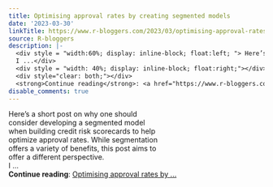 ```yaml
---
title: Optimising approval rates by creating segmented models
date: '2023-03-30'
linkTitle: https://www.r-bloggers.com/2023/03/optimising-approval-rates-by-creating-segmented-models/
source: R-bloggers
description: |-
  <div style = "width:60%; display: inline-block; float:left; "> Here’s a short post on why one should consider developing a segmented model when building credit risk scorecards to help optimize approval rates. While segmentation offers a variety of benefits, this post aims to offer a different perspective.<br />
  I ...</div>
  <div style = "width: 40%; display: inline-block; float:right;"></div>
  <div style="clear: both;"></div>
  <strong>Continue reading</strong>: <a href="https://www.r-bloggers.com/2023/03/optimising-approval-rates-by-creating-segmented-models/">Optimising approval rates by ...
disable_comments: true
---
```

<div style = "width:60%; display: inline-block; float:left; "> Here’s a short post on why one should consider developing a segmented model when building credit risk scorecards to help optimize approval rates. While segmentation offers a variety of benefits, this post aims to offer a different perspective.<br />
I ...</div>
<div style = "width: 40%; display: inline-block; float:right;"></div>
<div style="clear: both;"></div>
<strong>Continue reading</strong>: <a href="https://www.r-bloggers.com/2023/03/optimising-approval-rates-by-creating-segmented-models/">Optimising approval rates by ...